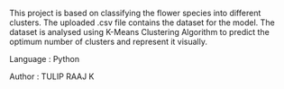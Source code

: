 
This project is based on classifying the flower species into different clusters. 
The uploaded .csv file contains the dataset for the model.
The dataset is analysed using K-Means Clustering Algorithm to predict the optimum number of clusters 
and represent it visually.

Language : Python

Author : TULIP RAAJ K
